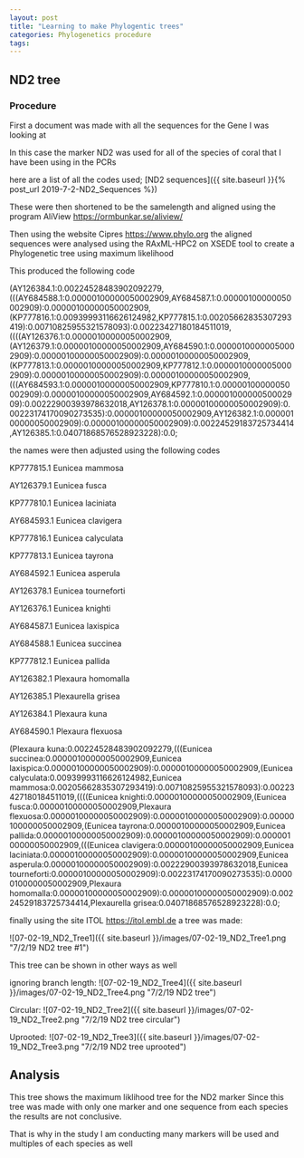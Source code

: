 ```yaml
---
layout: post
title: "Learning to make Phylogentic trees"
categories: Phylogenetics procedure
tags: 
---
```


## ND2 tree

### Procedure

First a document was made with all the sequences for the Gene I was looking at

In this case the marker ND2 was used for all of the species of coral that I have been using in the PCRs

here are a list of all the codes used; 
[ND2 sequences]({{ site.baseurl }}{% post_url 2019-7-2-ND2_Sequences %})


These were then shortened to be the samelength and aligned using the program AliView <https://ormbunkar.se/aliview/>

Then using the website Cipres <https://www.phylo.org> the aligned sequences were analysed using the RAxML-HPC2 on XSEDE tool to create a Phylogenetic tree using maximum likelihood 

This produced the following code

(AY126384.1:0.00224528483902092279,(((AY684588.1:0.00000100000050002909,AY684587.1:0.00000100000050002909):0.00000100000050002909,(KP777816.1:0.00939993116626124982,KP777815.1:0.00205662835307293419):0.00710825955321578093):0.00223427180184511019,((((AY126376.1:0.00000100000050002909,(AY126379.1:0.00000100000050002909,AY684590.1:0.00000100000050002909):0.00000100000050002909):0.00000100000050002909,(KP777813.1:0.00000100000050002909,KP777812.1:0.00000100000050002909):0.00000100000050002909):0.00000100000050002909,(((AY684593.1:0.00000100000050002909,KP777810.1:0.00000100000050002909):0.00000100000050002909,AY684592.1:0.00000100000050002909):0.00222900393978632018,AY126378.1:0.00000100000050002909):0.00223174170090273535):0.00000100000050002909,AY126382.1:0.00000100000050002909):0.00000100000050002909):0.00224529183725734414,AY126385.1:0.04071868576528923228):0.0;

the names were then adjusted using the following codes

KP777815.1 Eunicea mammosa

AY126379.1 Eunicea fusca

KP777810.1 Eunicea laciniata

AY684593.1 Eunicea clavigera

KP777816.1 Eunicea calyculata 

KP777813.1 Eunicea tayrona

AY684592.1 Eunicea asperula

AY126378.1 Eunicea tourneforti

AY126376.1 Eunicea knighti

AY684587.1 Eunicea laxispica

AY684588.1 Eunicea succinea

KP777812.1 Eunicea pallida

AY126382.1 Plexaura homomalla

AY126385.1 Plexaurella grisea

AY126384.1 Plexaura kuna

AY684590.1 Plexaura flexuosa

(Plexaura kuna:0.00224528483902092279,(((Eunicea succinea:0.00000100000050002909,Eunicea laxispica:0.00000100000050002909):0.00000100000050002909,(Eunicea calyculata:0.00939993116626124982,Eunicea mammosa:0.00205662835307293419):0.00710825955321578093):0.00223427180184511019,((((Eunicea knighti:0.00000100000050002909,(Eunicea fusca:0.00000100000050002909,Plexaura flexuosa:0.00000100000050002909):0.00000100000050002909):0.00000100000050002909,(Eunicea tayrona:0.00000100000050002909,Eunicea pallida:0.00000100000050002909):0.00000100000050002909):0.00000100000050002909,(((Eunicea clavigera:0.00000100000050002909,Eunicea laciniata:0.00000100000050002909):0.00000100000050002909,Eunicea asperula:0.00000100000050002909):0.00222900393978632018,Eunicea tourneforti:0.00000100000050002909):0.00223174170090273535):0.00000100000050002909,Plexaura homomalla:0.00000100000050002909):0.00000100000050002909):0.00224529183725734414,Plexaurella grisea:0.04071868576528923228):0.0;


finally using the site ITOL <https://itol.embl.de> a tree was made:

![07-02-19_ND2_Tree1]({{ site.baseurl }}/images/07-02-19_ND2_Tree1.png "7/2/19 ND2 tree #1")


This tree can be shown in other ways as well

ignoring branch length:
 ![07-02-19_ND2_Tree4]({{ site.baseurl }}/images/07-02-19_ND2_Tree4.png "7/2/19 ND2 tree")

Circular:
 ![07-02-19_ND2_Tree2]({{ site.baseurl }}/images/07-02-19_ND2_Tree2.png "7/2/19 ND2 tree circular")

Uprooted:
 ![07-02-19_ND2_Tree3]({{ site.baseurl }}/images/07-02-19_ND2_Tree3.png "7/2/19 ND2 tree uprooted")


## Analysis 

This tree shows the maximum liklihood tree for the ND2 marker
Since this tree was made with only one marker and one sequence from each species the results are not conclusive.

That is why in the study I am conducting many markers will be used and multiples of each species as well